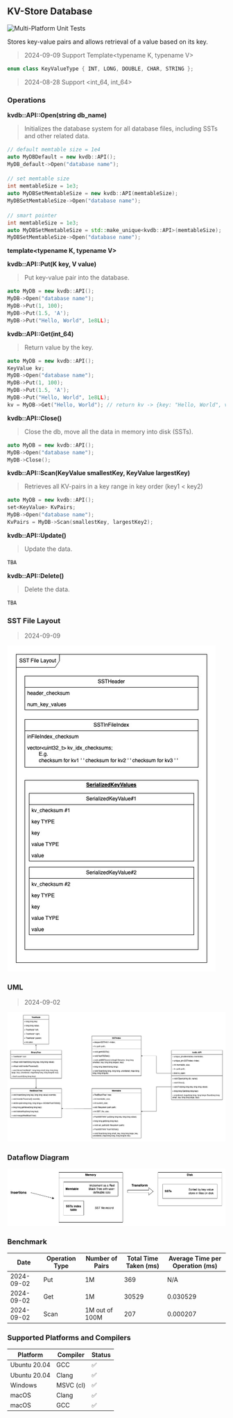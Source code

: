 ## KV-Store Database
![Multi-Platform Unit Tests](https://github.com/kkli08/KV-Store/actions/workflows/cmake-multi-platform.yml/badge.svg)

Stores key-value pairs and allows retrieval of a value based on its key.
> 2024-09-09 Support Template<typename K, typename V> 
```c++
enum class KeyValueType { INT, LONG, DOUBLE, CHAR, STRING };
```

> 2024-08-28 Support <int_64, int_64> 
### Operations
**kvdb::API::Open(string db_name)**
> Initializes the database system for all database files, including SSTs and other related data.
```c++
// default memtable size = 1e4
auto MyDBDefault = new kvdb::API();
MyDB_default->Open("database name");

// set memtable size
int memtableSize = 1e3;
auto MyDBSetMemtableSize = new kvdb::API(memtableSize);
MyDBSetMemtableSize->Open("database name");

// smart pointer
int memtableSize = 1e3;
auto MyDBSetMemtableSize = std::make_unique<kvdb::API>(memtableSize);
MyDBSetMemtableSize->Open("database name");
```
**template<typename K, typename V>**

**kvdb::API::Put(K key, V value)**
> Put key-value pair into the database.
```c++
auto MyDB = new kvdb::API();
MyDB->Open("database name");
MyDB->Put(1, 100);
MyDB->Put(1.5, 'A');
MyDB->Put("Hello, World", 1e8LL);
```
**kvdb::API::Get(int_64)**
> Return value by the key.
```c++
auto MyDB = new kvdb::API();
KeyValue kv;
MyDB->Open("database name");
MyDB->Put(1, 100);
MyDB->Put(1.5, 'A');
MyDB->Put("Hello, World", 1e8LL);
kv = MyDB->Get("Hello, World"); // return kv -> {key: "Hello, World", value: 1e8LL}
```
**kvdb::API::Close()**
> Close the db, move all the data in memory into disk (SSTs).
```c++
auto MyDB = new kvdb::API();
MyDB->Open("database name");
MyDB->Close();
```
**kvdb::API::Scan(KeyValue smallestKey, KeyValue largestKey)**
> Retrieves all KV-pairs in a key range in key order (key1 < key2)
```c++
auto MyDB = new kvdb::API();
set<KeyValue> KvPairs;
MyDB->Open("database name");
KvPairs = MyDB->Scan(smallestKey, largestKey2);
```
**kvdb::API::Update()**
> Update the data.
```c++
TBA
```
**kvdb::API::Delete()**
> Delete the data.
```c++
TBA
```


### SST File Layout
> 2024-09-09
>
![SSTLayout](/img/SSTFileLayout_withInFileIdx.jpg)

### UML
> 2024-09-02 
> 
![UML](/img/kvdb_s1_uml.jpg)

### Dataflow Diagram
![DFD](/img/kvdb_lv0.jpg)

### Benchmark

| Date       | Operation Type | Number of Pairs | Total Time Taken (ms) | Average Time per Operation (ms) |
|------------|----------------|-----------------|-----------------------|---------------------------------|
| 2024-09-02 | Put            | 1M              | 369                   | N/A                             |
| 2024-09-02 | Get            | 1M              | 30529                 | 0.030529                        |
| 2024-09-02 | Scan           | 1M out of 100M  | 207                   | 0.000207                        |

### Supported Platforms and Compilers
| Platform      | Compiler       | Status |
|---------------|----------------|--|
| Ubuntu 20.04  | GCC            | ✅ |
| Ubuntu 20.04  | Clang          | ✅ |
| Windows       | MSVC (cl)      | ✅ |
| macOS         | Clang          | ✅ |
| macOS         | GCC            | ✅ |
